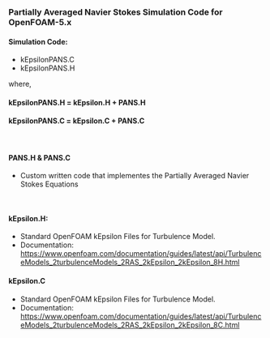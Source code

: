 ### Partially Averaged Navier Stokes Simulation Code for OpenFOAM-5.x

#### Simulation Code:
- kEpsilonPANS.C
- kEpsilonPANS.H

where,

#### kEpsilonPANS.H = kEpsilon.H + PANS.H

#### kEpsilonPANS.C = kEpsilon.C + PANS.C

<br>

#### PANS.H & PANS.C
- Custom written code that implementes the Partially Averaged Navier Stokes Equations

<br>

#### kEpsilon.H:
- Standard OpenFOAM kEpsilon Files for Turbulence Model.
- Documentation: https://www.openfoam.com/documentation/guides/latest/api/TurbulenceModels_2turbulenceModels_2RAS_2kEpsilon_2kEpsilon_8H.html

#### kEpsilon.C
- Standard OpenFOAM kEpsilon Files for Turbulence Model.
- Documentation: https://www.openfoam.com/documentation/guides/latest/api/TurbulenceModels_2turbulenceModels_2RAS_2kEpsilon_2kEpsilon_8C.html
